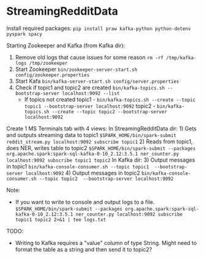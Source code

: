 # StreamingRedditData

Install required packages:
    `pip install praw kafka-python python-dotenv pyspark spacy`

Starting Zookeeper and Kafka (from Kafka dir):
1) Remove old logs that cause issues for some reason
    `rm -rf /tmp/kafka-logs /tmp/zookeeper`
2) Start Zookeeper
    `bin/zookeeper-server-start.sh config/zookeeper.properties`
3) Start Kafa
    `bin/kafka-server-start.sh config/server.properties`
4) Check if topic1 and topic2 are created
    `bin/kafka-topics.sh --bootstrap-server localhost:9092 --list`
    - If topics not created
    topic1 - `bin/kafka-topics.sh --create --topic topic1 --bootstrap-server localhost:9092`
    topic2 - `bin/kafka-topics.sh --create --topic topic2 --bootstrap-server localhost:9092`


Create 1 MS Terminals tab with 4 views:
    In StreamingRedditData dir:
        1) Gets and outputs streaming data to topic1
            `$SPARK_HOME/bin/spark-submit reddit_stream.py localhost:9092 subscribe topic1`
        2) Reads from topic1, does NER, writes table to topic2
            `$SPARK_HOME/bin/spark-submit --packages org.apache.spark:spark-sql-kafka-0-10_2.12:3.5.1 ner_counter.py localhost:9092 subscribe topic1 topic2`
    In Kafka dir:
        3) Output messages in topic1
            `bin/kafka-console-consumer.sh --topic topic1  --bootstrap-server localhost:9092`
        4) Output messages in topic2
            `bin/kafka-console-consumer.sh --topic topic2  --bootstrap-server localhost:9092`

Note:
- If you want to write to console and output logs to a file.
    `$SPARK_HOME/bin/spark-submit --packages org.apache.spark:spark-sql-kafka-0-10_2.12:3.5.1 ner_counter.py localhost:9092 subscribe topic1 topic2 2>&1 | tee logs.txt`

TODO:
- Writing to Kafka requires a "value" column of type String. Might need to format the table as a string and then send it to topic2?